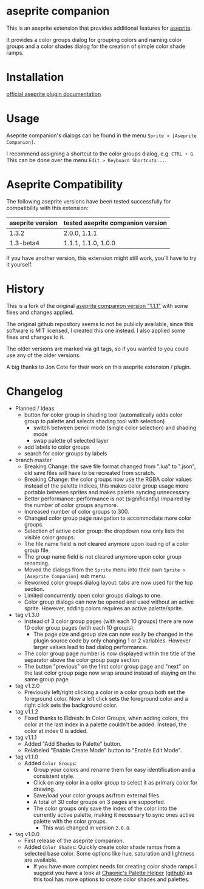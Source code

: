 # aseprite companion
This is an aseprite extension that provides additional features for [aseprite](https://www.aseprite.org/).

It provides a color groups dialog for grouping colors and naming color groups and a color shades dialog for the creation
of simple color shade ramps.

# Installation
[official aseprite plugin documentation](https://www.aseprite.org/api/plugin)

# Usage
Aseprite companion's dialogs can be found in the menu `Sprite > [Aseprite Companion]`.

I recommend assigning a shortcut to the color groups dialog, e.g. `CTRL + G`.
This can be done over the menu `Edit > Keyboard Shortcuts...`.

# Aseprite Compatibility
The following aseprite versions have been tested successfully for compatibility with this extension:

| aseprite version | tested aseprite companion version |
|------------------|-----------------------------------|
| 1.3.2            | 2.0.0, 1.1.1                      |
| 1.3-beta4        | 1.1.1, 1.1.0, 1.0.0               |

If you have another version, this extension might still work, you'll have to try it yourself.

# History
This is a fork of the original [aseprite companion version "1.1.1"](https://joncote.itch.io/aseprite-companion)
with some fixes and changes applied.

The original github repository seems to not be publicly available, since this software is MIT licensed,
I created this one instead.
I also applied some fixes and changes to it.

The older versions are marked via git tags, so if you wanted to you could use any of the older versions.

A big thanks to Jon Cote for their work on this aseprite extension / plugin.

# Changelog
- Planned / Ideas
  - button for color group in shading tool (automatically adds color group to palette and selects shading tool with selection)
    - switch between pencil mode (single color selection) and shading mode
    - swap palette of selected layer
  - add labels to color groups
  - search for color groups by labels
- branch master
  - Breaking Change: the save file format changed from ".lua" to ".json", old save files will have to be recreated from scratch.
  - Breaking Change: the color groups now use the RGBA color values instead of the palette indices, this makes color group usage more portable between sprites and makes palette syncing unnecessary.
  - Better performance: performance is not (significantly) impaired by the number of color groups anymore.
  - Increased number of color groups to 300.
  - Changed color group page navigation to accommodate more color groups.
  - Selection of active color group: the dropdown now only lists the visible color groups.
  - The file name field is not cleared anymore upon loading of a color group file.
  - The group name field is not cleared anymore upon color group renaming.
  - Moved the dialogs from the `Sprite` menu into their own `Sprite > [Aseprite Companion]` sub menu.
  - Reworked color groups dialog layout: tabs are now used for the top section.
  - Limited concurrently open color groups dialogs to one.
  - Color group dialogs can now be opened and used without an active sprite.
    However, adding colors requires an active palette/sprite.
- tag v1.3.0
  - Instead of 3 color group pages (with each 10 groups) there are now 10 color group pages
    (with each 10 groups).
    - The page size and group size can now easily be changed in the plugin source code by only changing 1 or 2 variables.
      However larger values lead to bad dialog performance.
  - The color group page number is now displayed within the title of the separator above the color group page
    section.
  - The button "previous" on the first color group page and "next" on the last color group page now wrap around
    instead of staying on the same group page.
- tag v1.2.0
  - Previously left/right clicking a color in a color group both set the foreground color. Now a left click sets
    the foreground color and a right click sets the background color.
- tag v1.1.2
  - Fixed thanks to Eldresh: In Color Groups, when adding colors, the color at the last index in a palette couldn't be
    added. Instead, the color at index 0 is added.
- tag v1.1.1
  - Added "Add Shades to Palette" button.
  - Relabeled "Enable Create Mode" button to "Enable Edit Mode".
- tag v1.1.0
  - Added `Color Groups`:
    - Group your colors and rename them for easy identification and a consistent style.
    - Click on any color in a color group to select it as primary color for drawing.
    - Save/load your color groups as/from external files.
    - A total of 30 color groups on 3 pages are supported.
    - The color groups only save the index of the color into the currently active palette, making it necessary to sync
      ones active palette with the color groups.
      - This was changed in version `2.0.0`.
- tag v1.0.0
  - First release of the aseprite companion.
  - Added `Color Shades`: Quickly create color shade ramps from a selected base color. Some options like hue, saturation and
    lightness are available.
    - If you have more complex needs for creating color shade ramps I suggest you have a look at
      [Chaonic's Palette Helper](https://chaonic.itch.io/aseprite-palette-helper)
      ([github](https://github.com/ChaonicTheDeathKitten/Palette-Helper))
      as this tool has more options to create color shades and palettes.